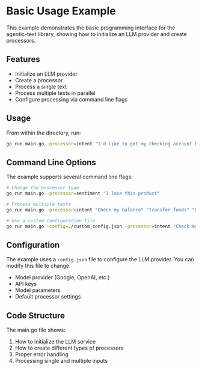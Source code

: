 # Basic Usage Example

This example demonstrates the basic programming interface for the agentic-text library, showing how to initialize an LLM provider and create processors.

## Features

- Initialize an LLM provider
- Create a processor
- Process a single text
- Process multiple texts in parallel
- Configure processing via command line flags

## Usage

From within the directory, run:

```bash
go run main.go -processor=intent "I'd like to get my checking account balance"
```

## Command Line Options

The example supports several command line flags:

```bash
# Change the processor type
go run main.go -processor=sentiment "I love this product"

# Process multiple texts
go run main.go -processor=intent "Check my balance" "Transfer funds" "Report fraud"

# Use a custom configuration file
go run main.go -config=./custom_config.json -processor=intent "Check my balance"
```

## Configuration

The example uses a `config.json` file to configure the LLM provider. You can modify this file to change:

- Model provider (Google, OpenAI, etc.)
- API keys
- Model parameters
- Default processor settings

## Code Structure

The main.go file shows:
1. How to initialize the LLM service
2. How to create different types of processors
3. Proper error handling
4. Processing single and multiple inputs 